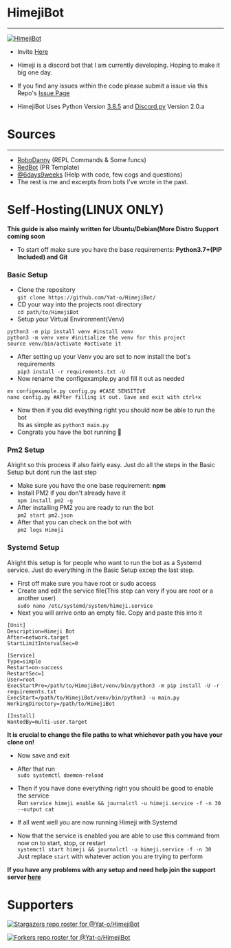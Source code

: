 # HimejiBot
***

<a href="https://github.com/Yat-o/HimejiBot"><img src="https://cdn.myanimelist.net/r/250x350/images/clubs/8/163534.jpg?s=9ec45fdd4232591c01f3c4009caf55e9" alt="HimejiBot"></a>

- Invite [Here](https://discordapp.com/oauth2/authorize?&client_id=784474257832804372&scope=bot&permissions=8)

- Himeji is a discord bot that I am currently developing. Hoping to make it big one day.

- If you find any issues within the code please submit a issue via this
  Repo's [Issue Page](https://github.com/Yat-o/HimejiBot/issues)

- HimejiBot Uses Python Version [3.8.5](https://www.python.org/downloads/release/python-385/)
  and [Discord.py](https://discordpy.readthedocs.io/en/latest/#) Version 2.0.a
  
# Sources
***
- [RoboDanny](https://github.com/Rapptz/RoboDanny) (REPL Commands & Some funcs)
- [RedBot](https://github.com/Cog-Creators/Red-DiscordBot) (PR Template)
- [@6days9weeks](https://www.github.com/6days9weeks/) (Help with code, few cogs and questions)
- The rest is me and excerpts from bots I've wrote in the past.

# Self-Hosting(LINUX ONLY)
**This guide is also mainly written for Ubuntu/Debian(More Distro Support coming soon**
* To start off make sure you have the base requirements: **Python3.7+(PIP Included) and Git**
### Basic Setup
* Clone the repository\
`git clone https://github.com/Yat-o/HimejiBot/`
* CD your way into the projects root directory\
`cd path/to/HimejiBot`
* Setup your Virtual Environment(Venv)
```shell
python3 -m pip install venv #install venv
python3 -m venv venv #initialize the venv for this project
source venv/bin/activate #activate it
```
* After setting up your Venv you are set to now install the bot's requirements\
`pip3 install -r requirements.txt -U`
* Now rename the configexample.py and fill it out as needed
```shell
mv configexample.py config.py #CASE SENSITIVE
nano config.py #After filling it out. Save and exit with ctrl+x
```
* Now then if you did eveything right you should now be able to run the bot\
Its as simple as `python3 main.py`
* Congrats you have the bot running 🥳
### Pm2 Setup
Alright so this process if also fairly easy. Just do all the steps in the Basic Setup but dont run the last step
* Make sure you have the one base requirement: **npm**
* Install PM2 if you don't already have it\
`npm install pm2 -g`
* After installing PM2 you are ready to run the bot\
`pm2 start pm2.json`
* After that you can check on the bot with\
`pm2 logs Himeji`
### Systemd Setup
Alright this setup is for people who want to run the bot as a Systemd service. Just do everything in the Basic Setup excep the last step.
* First off make sure you have root or sudo access
* Create and edit the service file(This step can very if you are root or a another user)\
  `sudo nano /etc/systemd/system/himeji.service`
* Next you will arrive onto an empty file. Copy and paste this into it
```
[Unit]
Description=Himeji Bot
After=network.target
StartLimitIntervalSec=0

[Service]
Type=simple
Restart=on-success
RestartSec=1
User=root
ExecStartPre=/path/to/HimejiBot/venv/bin/python3 -m pip install -U -r requirements.txt
ExecStart=/path/to/HimejiBot/venv/bin/python3 -u main.py
WorkingDirectory=/path/to/HimejiBot

[Install]
WantedBy=multi-user.target
```
**It is crucial to change the file paths to what whichever path you have your clone on!**
* Now save and exit
* After that run\
`sudo systemctl daemon-reload`
  
* Then if you have done everything right you should be good to enable the service\
Run `service himeji enable && journalctl -u himeji.service -f -n 30 --output cat`
* If all went well you are now running Himeji with Systemd
* Now that the service is enabled you are able to use this command from now on to start, stop, or restart\
`systemctl start himeji && journalctl -u himeji.service -f -n 30`\
  Just replace `start` with whatever action you are trying to perform

**If you have any problems with any setup and need help join the support server [here](https://discord.gg/Cs5RdJF9pb)**
# Supporters 
[![Stargazers repo roster for @Yat-o/HimejiBot](https://reporoster.com/stars/Yat-o/HimejiBot)](https://github.com/Yat-o/HimejiBot/stargazers)

[![Forkers repo roster for @Yat-o/HimejiBot](https://reporoster.com/forks/Yat-o/HimejiBot)](https://github.com/Yat-o/HimejiBot/network/members)

